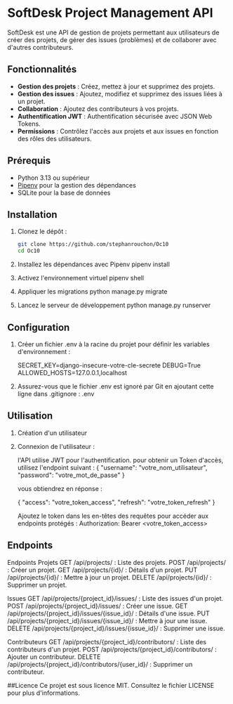 # SoftDesk Project Management API

SoftDesk est une API de gestion de projets permettant aux utilisateurs de créer des projets, de gérer des issues (problèmes) et de collaborer avec d'autres contributeurs.

## Fonctionnalités

- **Gestion des projets** : Créez, mettez à jour et supprimez des projets.
- **Gestion des issues** : Ajoutez, modifiez et supprimez des issues liées à un projet.
- **Collaboration** : Ajoutez des contributeurs à vos projets.
- **Authentification JWT** : Authentification sécurisée avec JSON Web Tokens.
- **Permissions** : Contrôlez l'accès aux projets et aux issues en fonction des rôles des utilisateurs.

## Prérequis

- Python 3.13 ou supérieur
- [Pipenv](https://pipenv.pypa.io/en/latest/) pour la gestion des dépendances
- SQLite pour la base de données

## Installation

1. Clonez le dépôt :
   ```bash
   git clone https://github.com/stephanrouchon/Oc10
   cd Oc10

2. Installez les dépendances avec Pipenv
    pipenv install

3. Activez l'environnement virtuel
    pipenv shell

4. Appliquer les migrations
    python manage.py migrate

5. Lancez le serveur de développement
    python manage.py runserver


## Configuration

1. Créer un fichier .env à la racine du projet pour définir les variables d'environnement :

    SECRET_KEY=django-insecure-votre-cle-secrete
    DEBUG=True
    ALLOWED_HOSTS=127.0.0.1,localhost

2. Assurez-vous que le fichier .env est ignoré par Git en ajoutant cette ligne dans .gitignore :
    .env

## Utilisation

1. Création d'un utilisateur

2. Connexion de l'utilisateur :

    l'API utilise JWT pour l'authentification. pour obtenir un Token d'accès, utilisez l'endpoint suivant :
    {
    "username": "votre_nom_utilisateur",
    "password": "votre_mot_de_passe"
    }   

    vous obtiendrez en réponse :

    {
    "access": "votre_token_access",
    "refresh": "votre_token_refresh"
    }

    Ajoutez le token dans les en-têtes des requêtes pour accéder aux endpoints protégés :
    Authorization: Bearer <votre_token_access>

## Endpoints

Endpoints
Projets
GET /api/projects/ : Liste des projets.
POST /api/projects/ : Créer un projet.
GET /api/projects/{id}/ : Détails d'un projet.
PUT /api/projects/{id}/ : Mettre à jour un projet.
DELETE /api/projects/{id}/ : Supprimer un projet.

Issues
GET /api/projects/{project_id}/issues/ : Liste des issues d'un projet.
POST /api/projects/{project_id}/issues/ : Créer une issue.
GET /api/projects/{project_id}/issues/{issue_id}/ : Détails d'une issue.
PUT /api/projects/{project_id}/issues/{issue_id}/ : Mettre à jour une issue.
DELETE /api/projects/{project_id}/issues/{issue_id}/ : Supprimer une issue.

Contributeurs
GET /api/projects/{project_id}/contributors/ : Liste des contributeurs d'un projet.
POST /api/projects/{project_id}/contributors/ : Ajouter un contributeur.
DELETE /api/projects/{project_id}/contributors/{user_id}/ : Supprimer un contributeur.

##Licence
Ce projet est sous licence MIT. Consultez le fichier LICENSE pour plus d'informations.